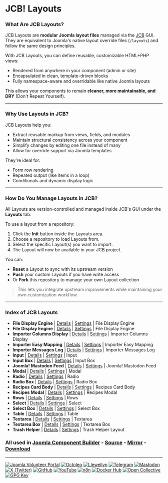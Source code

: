 # JCB! Layouts

### What Are JCB Layouts?
JCB Layouts are **modular Joomla layout files** managed via the [JCB](https://www.joomlacomponentbuilder.com) GUI.  
They are equivalent to Joomla's native layout override files (`/layouts`) and follow the same design principles.

With JCB Layouts, you can define reusable, customizable HTML+PHP views:

- Rendered from anywhere in your component (admin or site)
- Encapsulated in clean, template-driven blocks
- Fully namespace-aware and overridable like native Joomla layouts

This allows your components to remain **cleaner, more maintainable, and DRY** (Don't Repeat Yourself).

---
### Why Use Layouts in JCB?
JCB Layouts help you:

- Extract reusable markup from views, fields, and modules
- Maintain structural consistency across your component
- Simplify changes by editing one file instead of many
- Allow for override support via Joomla templates

They're ideal for:
- Form row rendering
- Repeated output (like items in a loop)
- Conditionals and dynamic display logic

---
### How Do You Manage Layouts in JCB?
All Layouts are version-controlled and managed inside JCB's GUI under the **Layouts** tab.

To use a layout from a repository:

1. Click the **Init** button inside the Layouts area.
2. Choose a repository to load Layouts from.
3. Select the specific Layout(s) you want to import.
4. The Layout will now be available in your JCB project.

You can:

- **Reset** a Layout to sync with its upstream version
- **Push** your custom Layouts if you have write access
- Or **Fork** this repository to manage your own Layout collection

> This lets you integrate upstream improvements while maintaining your own customization workflow.

---
### Index of JCB Layouts


 - **File Display Engine** | [Details](src/layout/6e4e5acc-8a7c-49ca-be53-8f8d95bd4163) | [Settings](src/layout/6e4e5acc-8a7c-49ca-be53-8f8d95bd4163/item.json) | File Display Engine
 - **File Display Engine** | [Details](src/layout/c9d68d44-c737-4eea-a465-2928eaa12537) | [Settings](src/layout/c9d68d44-c737-4eea-a465-2928eaa12537/item.json) | File Display Engine
 - **Importer Columns Display** | [Details](src/layout/a51be5b8-9ec9-43de-9dd9-f739c8b39288) | [Settings](src/layout/a51be5b8-9ec9-43de-9dd9-f739c8b39288/item.json) | Importer Columns Display
 - **Importer Easy Mapping** | [Details](src/layout/c4d0c28e-eb98-4c0d-a91e-34096e5606fe) | [Settings](src/layout/c4d0c28e-eb98-4c0d-a91e-34096e5606fe/item.json) | Importer Easy Mapping
 - **Importer Messages Log** | [Details](src/layout/0777dd83-d0dd-4fb1-8a31-13013dfc5dde) | [Settings](src/layout/0777dd83-d0dd-4fb1-8a31-13013dfc5dde/item.json) | Importer Messages Log
 - **Input** | [Details](src/layout/3c3f6271-d660-4b79-9ab2-3bf2090eded1) | [Settings](src/layout/3c3f6271-d660-4b79-9ab2-3bf2090eded1/item.json) | Input
 - **Input Box** | [Details](src/layout/eeea4dfb-6c1a-4e42-9eb7-faf98e0eb89b) | [Settings](src/layout/eeea4dfb-6c1a-4e42-9eb7-faf98e0eb89b/item.json) | Input Box
 - **Joomla! Mastodon Feed** | [Details](src/layout/9dc804de-f98b-4db9-9b83-4034184c3992) | [Settings](src/layout/9dc804de-f98b-4db9-9b83-4034184c3992/item.json) | Joomla! Mastodon Feed
 - **Modal** | [Details](src/layout/0eb94218-5798-4170-9ce5-5cf11607086d) | [Settings](src/layout/0eb94218-5798-4170-9ce5-5cf11607086d/item.json) | Modal
 - **Radio** | [Details](src/layout/7f6ff7df-4444-40ad-a7bf-5d126d6feac7) | [Settings](src/layout/7f6ff7df-4444-40ad-a7bf-5d126d6feac7/item.json) | Radio
 - **Radio Box** | [Details](src/layout/0075f54e-d953-4379-8476-918bb6684d0b) | [Settings](src/layout/0075f54e-d953-4379-8476-918bb6684d0b/item.json) | Radio Box
 - **Recipes Card Body** | [Details](src/layout/d9797f3d-6d22-47a7-bba6-45be5bd3a4e3) | [Settings](src/layout/d9797f3d-6d22-47a7-bba6-45be5bd3a4e3/item.json) | Recipes Card Body
 - **Recipes Modal** | [Details](src/layout/dbcc89a3-75eb-48f3-8982-69c0fa2b0a01) | [Settings](src/layout/dbcc89a3-75eb-48f3-8982-69c0fa2b0a01/item.json) | Recipes Modal
 - **Rows** | [Details](src/layout/72965abd-370c-4a16-a536-72cfd001e5dd) | [Settings](src/layout/72965abd-370c-4a16-a536-72cfd001e5dd/item.json) | Rows
 - **Select** | [Details](src/layout/0fca5d9a-a239-4caf-b5df-42667c972dc0) | [Settings](src/layout/0fca5d9a-a239-4caf-b5df-42667c972dc0/item.json) | Select
 - **Select Box** | [Details](src/layout/bb4c6361-c967-4b41-86e0-10d41e3ecf07) | [Settings](src/layout/bb4c6361-c967-4b41-86e0-10d41e3ecf07/item.json) | Select Box
 - **Table** | [Details](src/layout/2fe723e3-879e-4c08-aaf3-0de098ed7f25) | [Settings](src/layout/2fe723e3-879e-4c08-aaf3-0de098ed7f25/item.json) | Table
 - **Textarea** | [Details](src/layout/248e0459-ecb6-4197-9cda-824ec8285461) | [Settings](src/layout/248e0459-ecb6-4197-9cda-824ec8285461/item.json) | Textarea
 - **Textarea Box** | [Details](src/layout/7b52a2a8-63a0-42db-9c58-108b21f2ae63) | [Settings](src/layout/7b52a2a8-63a0-42db-9c58-108b21f2ae63/item.json) | Textarea Box
 - **Trash Helper** | [Details](src/layout/7bf44bf6-0666-4e58-9037-daf72d400123) | [Settings](src/layout/7bf44bf6-0666-4e58-9037-daf72d400123/item.json) | Trash Helper Layout

### All used in [Joomla Component Builder](https://www.joomlacomponentbuilder.com) - [Source](https://git.vdm.dev/joomla/Component-Builder) - [Mirror](https://github.com/vdm-io/Joomla-Component-Builder) - [Download](https://git.vdm.dev/joomla/pkg-component-builder/releases)

---
[![Joomla Volunteer Portal](https://img.shields.io/badge/-Joomla-gold?logo=joomla)](https://volunteers.joomla.org/joomlers/1396-llewellyn-van-der-merwe "Join Llewellyn on the Joomla Volunteer Portal: Shaping the Future Together!") [![Octoleo](https://img.shields.io/badge/-Octoleo-black?logo=linux)](https://git.vdm.dev/octoleo "--quiet") [![Llewellyn](https://img.shields.io/badge/-Llewellyn-ffffff?logo=gitea)](https://git.vdm.dev/Llewellyn "Collaborate and Innovate with Llewellyn on Git: Building a Better Code Future!") [![Telegram](https://img.shields.io/badge/-Telegram-blue?logo=telegram)](https://t.me/Joomla_component_builder "Join Llewellyn and the Community on Telegram: Building Joomla Components Together!") [![Mastodon](https://img.shields.io/badge/-Mastodon-9e9eec?logo=mastodon)](https://joomla.social/@llewellyn "Connect and Engage with Llewellyn on Joomla Social: Empowering Communities, One Post at a Time!") [![X (Twitter)](https://img.shields.io/badge/-X-black?logo=x)](https://x.com/llewellynvdm "Join the Conversation with Llewellyn on X: Where Ideas Take Flight!") [![GitHub](https://img.shields.io/badge/-GitHub-181717?logo=github)](https://github.com/Llewellynvdm "Build, Innovate, and Thrive with Llewellyn on GitHub: Turning Ideas into Impact!") [![YouTube](https://img.shields.io/badge/-YouTube-ff0000?logo=youtube)](https://www.youtube.com/@OctoYou "Explore, Learn, and Create with Llewellyn on YouTube: Your Gateway to Inspiration!") [![n8n](https://img.shields.io/badge/-n8n-black?logo=n8n)](https://n8n.io/creators/octoleo "Effortless Automation and Impactful Workflows with Llewellyn on n8n!") [![Docker Hub](https://img.shields.io/badge/-Docker-grey?logo=docker)](https://hub.docker.com/u/llewellyn "Llewellyn on Docker: Containerize Your Creativity!") [![Open Collective](https://img.shields.io/badge/-Donate-green?logo=opencollective)](https://opencollective.com/joomla-component-builder "Donate towards JCB: Help Llewellyn financially so he can continue developing this great tool!") [![GPG Key](https://img.shields.io/badge/-GPG-blue?logo=gnupg)](https://git.vdm.dev/Llewellyn/gpg "Unlock Trust and Security with Llewellyn's GPG Key: Your Gateway to Verified Connections!")